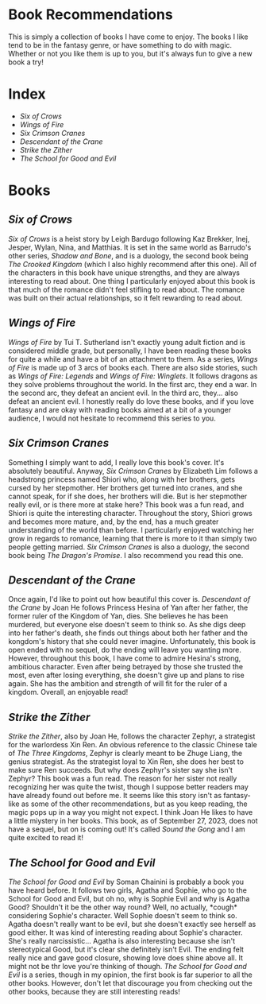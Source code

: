 <html>
  <head>
   
  </head>
  <body>
    <h1>Book Recommendations</h1>
      <p>This is simply a collection of books I have come to enjoy. The books I like tend to be in the fantasy genre, or have something to do with magic. Whether or not you like them is up to you, but it's always fun to give a new book a try!</p>
    <h1>Index</h1>
      <ul>
        <li><em>Six of Crows</em></li>
        <li><em>Wings of Fire</em></li>
        <li><em>Six Crimson Cranes</em></li>
        <li><em>Descendant of the Crane</em></li>
        <li><em>Strike the Zither</em></li>
        <li><em>The School for Good and Evil</em></li>
      </ul>
    <h1>Books</h1>
    <h2><em>Six of Crows</em></h2>
    <p><em>Six of Crows</em> is a heist story by Leigh Bardugo following Kaz Brekker, Inej, Jesper, Wylan, Nina, and Matthias. It is set in the same world as Barrudo's other series, <em>Shadow and Bone</em>, and is a duology, the second book being <em>The Crooked Kingdom</em> (which I also highly recommend after this one). All of the characters in this book have unique strengths, and they are always interesting to read about. One thing I particularly enjoyed about this book is that much of the romance didn't feel stifling to read about. The romance was built on their actual relationships, so it felt rewarding to read about.</p>
    <h2><em>Wings of Fire</em></h2>
    <p><em>Wings of Fire</em> by Tui T. Sutherland isn't exactly young adult fiction and is considered middle grade, but personally, I have been reading these books for quite a while and have a bit of an attachment to them. As a series, <em>Wings of Fire</em> is made up of 3 arcs of books each. There are also side stories, such as <em>Wings of Fire: Legends</em> and <em>Wings of Fire: Winglets</em>. It follows dragons as they solve problems throughout the world. In the first arc, they end a war. In the second arc, they defeat an ancient evil. In the third arc, they... also defeat an ancient evil. I honestly really do love these books, and if you love fantasy and are okay with reading books aimed at a bit of a younger audience, I would not hesitate to recommend this series to you.</p>
    <h2><em>Six Crimson Cranes</em></h2>
    <p>Something I simply want to add, I really love this book's cover. It's absolutely beautiful. Anyway, <em>Six Crimson Cranes</em> by Elizabeth Lim follows a headstrong princess named Shiori who, along with her brothers, gets cursed by her stepmother. Her brothers get turned into cranes, and she cannot speak, for if she does, her brothers will die. But is her stepmother really evil, or is there more at stake here? This book was a fun read, and Shiori is quite the interesting character. Throughout the story, Shiori grows and becomes more mature, and, by the end, has a much greater understanding of the world than before. I particularly enjoyed watching her grow in regards to romance, learning that there is more to it than simply two people getting married. <em>Six Crimson Cranes</em> is also a duology, the second book being <em>The Dragon's Promise</em>. I also recommend you read this one.</p>
    <h2><em>Descendant of the Crane</em></h2>
    <p>Once again, I'd like to point out how beautiful this cover is. <em>Descendant of the Crane</em> by Joan He follows Princess Hesina of Yan after her father, the former ruler of the Kingdom of Yan, dies. She believes he has been murdered, but everyone else doesn't seem to think so. As she digs deep into her father's death, she finds out things about both her father and the kongdom's history that she could never imagine. Unfortunately, this book is open ended with no sequel, do the ending will leave you wanting more. However, throughout this book, I have come to admire Hesina's strong, ambitious character. Even after being betrayed by those she trusted the most, even after losing everything, she doesn't give up and plans to rise again. She has the ambition and strength of will fit for the ruler of a kingdom. Overall, an enjoyable read!</p>
    <h2><em>Strike the Zither</em></h2>
    <p><em>Strike the Zither</em>, also by Joan He, follows the character Zephyr, a strategist for the warlordess Xin Ren. An obvious reference to the classic Chinese tale of <em>The Three Kingdoms</em>, Zephyr is clearly meant to be Zhuge Liang, the genius strategist. As the strategist loyal to Xin Ren, she does her best to make sure Ren succeeds. But why does Zephyr's sister say she isn't Zephyr? This book was a fun read. The reason for her sister not really recognizing her was quite the twist, though I suppose better readers may have already found out before me. It seems like this story isn't as fantasy-like as some of the other recommendations, but as you keep reading, the magic pops up in a way you might not expect. I think Joan He likes to have a little miystery in her books. This book, as of September 27, 2023, does not have a sequel, but on is coming out! It's called <em>Sound the Gong</em> and I am quite excited to read it!</p>
    <h2><em>The School for Good and Evil</em></h2>
    <p><em>The School for Good and Evil</em> by Soman Chainini is probably a book you have heard before. It follows two girls, Agatha and Sophie, who go to the School for Good and Evil, but oh no, why is Sophie Evil and why is Agatha Good? Shouldn't it be the other way round? Well, no actually, *cough* considering Sophie's character. Well Sophie doesn't seem to think so. Agatha doesn't really want to be evil, but she doesn't exactly see herself as good either. It was kind of interesting reading about Sophie's character. She's really narcissistic... Agatha is also interesting because she isn't stereotypical Good, but it's clear she definitely isn't Evil. The ending felt really nice and gave good closure, showing love does shine above all. It might not be thr love you're thinking of though. <em>The School for Good and Evil</em> is a series, though in my opinion, the first book is far superior to all the other books. However, don't let that discourage you from checking out the other books, because they are still interesting reads!</p>
  </body>
</html>
